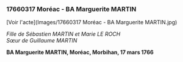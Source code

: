 ### 17660317 Moréac - BA Marguerite MARTIN

[Voir l'acte](Images/17660317 Moréac - BA Marguerite MARTIN.jpg)


*Fille de Sébastien MARTIN et Marie LE ROCH  
Sœur de Guillaume MARTIN*

**BA Marguerite MARTIN, Moréac, Morbihan, 17 mars 1766**
